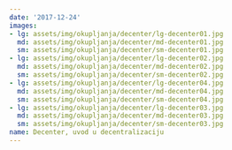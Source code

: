 ```yaml
---
date: '2017-12-24'
images:
- lg: assets/img/okupljanja/decenter/lg-decenter01.jpg
  md: assets/img/okupljanja/decenter/md-decenter01.jpg
  sm: assets/img/okupljanja/decenter/sm-decenter01.jpg
- lg: assets/img/okupljanja/decenter/lg-decenter02.jpg
  md: assets/img/okupljanja/decenter/md-decenter02.jpg
  sm: assets/img/okupljanja/decenter/sm-decenter02.jpg
- lg: assets/img/okupljanja/decenter/lg-decenter04.jpg
  md: assets/img/okupljanja/decenter/md-decenter04.jpg
  sm: assets/img/okupljanja/decenter/sm-decenter04.jpg
- lg: assets/img/okupljanja/decenter/lg-decenter03.jpg
  md: assets/img/okupljanja/decenter/md-decenter03.jpg
  sm: assets/img/okupljanja/decenter/sm-decenter03.jpg
name: Decenter, uvod u decentralizaciju
---
```

